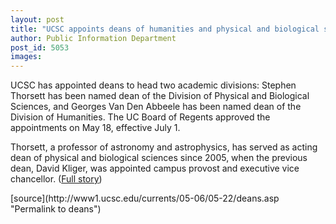 ```yaml
---
layout: post
title: "UCSC appoints deans of humanities and physical and biological sciences"
author: Public Information Department
post_id: 5053
images:
---
```


<a name="content" id="content"></a>
<p>
  UCSC has appointed deans to head two academic divisions: Stephen Thorsett has been named dean of the Division of Physical and Biological Sciences, and Georges Van Den Abbeele has been named dean of the Division of Humanities. The UC Board of Regents approved the appointments on May 18, effective July 1.
</p>
<p>
  Thorsett, a professor of astronomy and astrophysics, has served as acting dean of physical and biological sciences since 2005, when the previous dean, David Kliger, was appointed campus provost and executive vice chancellor. (<a href="http://currents.ucsc.edu/05-06/05-22/thorsett.asp">Full story</a>)
</p>
[source](http://www1.ucsc.edu/currents/05-06/05-22/deans.asp "Permalink to deans")

